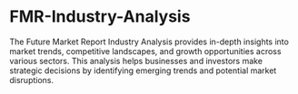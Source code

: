 # FMR-Industry-Analysis
The Future Market Report Industry Analysis provides in-depth insights into market trends, competitive landscapes, and growth opportunities across various sectors. This analysis helps businesses and investors make strategic decisions by identifying emerging trends and potential market disruptions.
